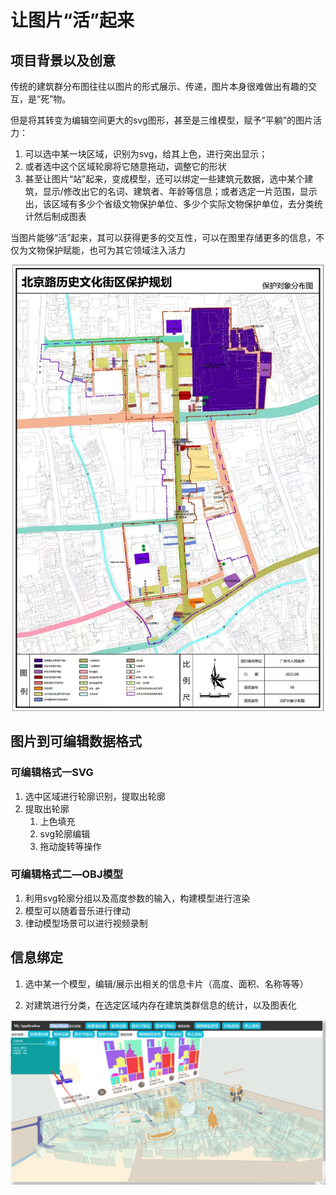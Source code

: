 # 让图片“活”起来

## 项目背景以及创意

传统的建筑群分布图往往以图片的形式展示、传递，图片本身很难做出有趣的交互，是“死”物。

但是将其转变为编辑空间更大的svg图形，甚至是三维模型，赋予“平躺”的图片活力：

1. 可以选中某一块区域，识别为svg，给其上色，进行突出显示；
2. 或者选中这个区域轮廓将它随意拖动，调整它的形状
3. 甚至让图片“站”起来，变成模型，还可以绑定一些建筑元数据，选中某个建筑，显示/修改出它的名词、建筑者、年龄等信息；或者选定一片范围，显示出，该区域有多少个省级文物保护单位、多少个实际文物保护单位，去分类统计然后制成图表

当图片能够“活”起来，其可以获得更多的交互性，可以在图里存储更多的信息，不仅为文物保护赋能，也可为其它领域注入活力

![1c162234b5bcbda260611cc93174e91](./assets/1c162234b5bcbda260611cc93174e91.jpg)

## 图片到可编辑数据格式

### 可编辑格式一SVG

1. 选中区域进行轮廓识别，提取出轮廓
2. 提取出轮廓
   1. 上色填充
   2. svg轮廓编辑
   3. 拖动旋转等操作

### 可编辑格式二—OBJ模型

1. 利用svg轮廓分组以及高度参数的输入，构建模型进行渲染
2. 模型可以随着音乐进行律动
3. 律动模型场景可以进行视频录制

## 信息绑定

1. 选中某一个模型，编辑/展示出相关的信息卡片（高度、面积、名称等等）

2. 对建筑进行分类，在选定区域内存在建筑类群信息的统计，以及图表化

   

![image-20241010232416984](./assets/image-20241010232416984.png)